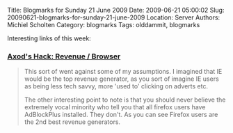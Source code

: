 Title: Blogmarks for Sunday 21 June 2009
Date: 2009-06-21 05:00:02
Slug: 20090621-blogmarks-for-sunday-21-june-2009
Location: Server
Authors: Michiel Scholten
Category: blogmarks
Tags: olddammit, blogmarks

<p>Interesting links of this week:</p>
<h3><a href="http://axod.blogspot.com/2009/06/revenue-browser.html">Axod's Hack: Revenue / Browser</a></h3>
<blockquote><p>This sort of went against some of my assumptions. I imagined that IE would be the top revenue generator, as you sort of imagine IE users as being less tech savvy, more 'used to' clicking on adverts etc.</p>

<p>The other interesting point to note is that you should never believe the extremely vocal minority who tell you that all firefox users have AdBlockPlus installed. They don't. As you can see Firefox users are the 2nd best revenue generators.</p></blockquote>

